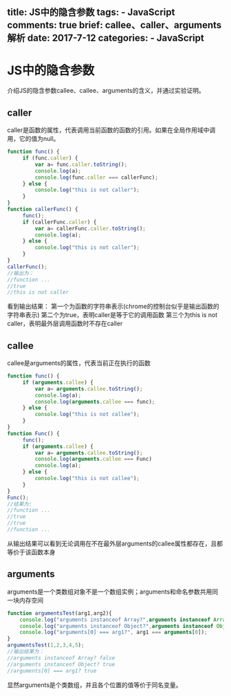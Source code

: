 title: JS中的隐含参数
tags:
    - JavaScript
comments: true
brief: callee、caller、arguments解析
date: 2017-7-12
categories:
    - JavaScript
---

# JS中的隐含参数

介绍JS的隐含参数callee、callee、arguments的含义，并通过实验证明。

<!-- more -->

## caller
caller是函数的属性，代表调用当前函数的函数的引用。如果在全局作用域中调用，它的值为null。

```javascript
function func() {
     if (func.caller) {
         var a= func.caller.toString();
         console.log(a);
         console.log(func.caller === callerFunc);
     } else {
         console.log("this is not caller");
     }
}
function callerFunc() {
     func();
     if (callerFunc.caller) {
         var a= callerFunc.caller.toString();
         console.log(a);
     } else {
         console.log("this is not caller");
     }
}
callerFunc();
//输出为：
//function ...
//true
//this is not caller
```

看到输出结果：
第一个为函数的字符串表示(chrome的控制台似乎是输出函数的字符串表示)
第二个为true，表明caller是等于它的调用函数
第三个为this is not caller，表明最外层调用函数时不存在caller

## callee
callee是arguments的属性，代表当前正在执行的函数

```javascript
function func() {
     if (arguments.callee) {
         var a= arguments.callee.toString();
         console.log(a);
         console.log(arguments.callee === func);
     } else {
         console.log("this is not callee");
     }
}
function Func() {
     func();
     if (arguments.callee) {
         var a= arguments.callee.toString();
         console.log(arguments.callee === Func)
         console.log(a);
     } else {
         console.log("this is not callee");
     }
}
Func();
//结果为:
//function ...
//true
//true
//function ...
```

从输出结果可以看到无论调用在不在最外层arguments的callee属性都存在，且都等价于该函数本身

## arguments
arguments是一个类数组对象不是一个数组实例；arguments和命名参数共用同一块内存空间
```javascript
function argumentsTest(arg1,arg2){
    console.log("arguments instanceof Array?",arguments instanceof Array);
    console.log("arguments instanceof Object?",arguments instanceof Object);
    console.log("arguments[0] === arg1?", arg1 === arguments[0]);
}
argumentsTest(1,2,3,4,5);
//输出结果为：
//arguments instanceof Array? false
//arguments instanceof Object? true
//arguments[0] === arg1? true
```

显然arguments是个类数组，并且各个位置的值等价于同名变量。
